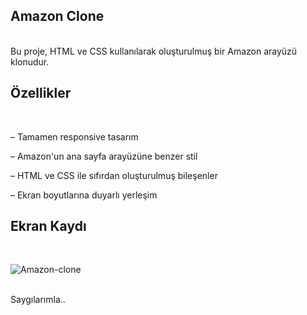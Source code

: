 
<h2>Amazon Clone </h2>
<br>
Bu proje, HTML ve CSS kullanılarak oluşturulmuş bir Amazon arayüzü klonudur.


<h2>Özellikler </h2>
<br>

– Tamamen responsive tasarım

– Amazon'un ana sayfa arayüzüne benzer stil

– HTML ve CSS ile sıfırdan oluşturulmuş bileşenler

– Ekran boyutlarına duyarlı yerleşim



<h2>Ekran Kaydı</h2>
<br>

![Amazon-clone](https://github.com/user-attachments/assets/ed0a0899-5f34-4888-99e7-d9f9c769e84f)


<br>
Saygılarımla..
